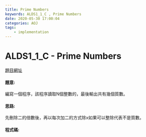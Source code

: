 ```yaml
---
title: Prime Numbers
keywords: ALDS1_1_C , Prime Numbers
date: 2020-05-30 17:00:04
categories: AOJ
tags:
    - implementation
---
```

# ALDS1_1_C - Prime Numbers
[題目網址](https://onlinejudge.u-aizu.ac.jp/courses/lesson/1/ALDS1/1/ALDS1_1_C)


#### 題意:
編寫一個程序，該程序讀取N個整數的，最後輸出共有幾個質數。
<!-- more -->
#### 思路:
先刪除二的倍數後，再以每次加二的方式除x如果可以整除代表不是質數。
#### 程式碼:
<script src="https://gist.github.com/Daviswww/294c4a0563b9993a1c4a798e8cfc7ced.js"></script>